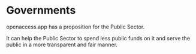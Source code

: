 # Governments

openaccess.app has a proposition for the Public Sector.

It can help the Public Sector to spend less public funds on it and serve the public in a more transparent and fair manner.